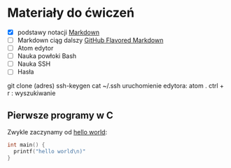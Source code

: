 # Materiały do ćwiczeń

- [x] podstawy notacji [Markdown](https://daringfireball.net/projects/markdown/)
- [ ] Markdown ciąg dalszy [GitHub Flavored Markdown](https://help.github.com/articles/github-flavored-markdown/)
- [ ] Atom edytor
- [ ] Nauka powłoki Bash
- [ ] Nauka SSH
- [ ] Hasła

git clone (adres)
ssh-keygen
cat ~/.ssh
uruchomienie edytora: atom .
ctrl + r : wyszukiwanie

## Pierwsze programy w C

Zwykle zaczynamy od [hello world](/):

```c
int main() {
  printf("hello world\n)"
}
```
